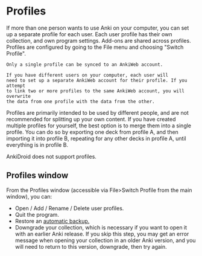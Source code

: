 # Profiles

If more than one person wants to use Anki on your computer, you can set
up a separate profile for each user. Each user profile has their own
collection, and own program settings. Add-ons are shared across profiles.
Profiles are configured by going to the File menu and choosing "Switch Profile".

```admonish caution
Only a single profile can be synced to an AnkiWeb account.

If you have different users on your computer, each user will
need to set up a separate AnkiWeb account for their profile. If you attempt
to link two or more profiles to the same AnkiWeb account, you will overwrite
the data from one profile with the data from the other.
```

Profiles are primarily intended to be used by different people, and are not
recommended for splitting up your own content.
If you have created multiple profiles for yourself, the best option is to
merge them into a single profile. You can do so by exporting one deck from
profile A, and then importing it into profile B, repeating for any other decks
in profile A, until everything is in profile B.

AnkiDroid does not support profiles.

## Profiles window

From the Profiles window (accessible via File>Switch Profile from the main window), you can:

- Open / Add / Rename / Delete user profiles.
- Quit the program.
- Restore an [automatic backup.](./backups.md)
- Downgrade your collection, which is necessary if you want to open it with
  an earlier Anki release. If you skip this step, you may get an error message
  when opening your collection in an older Anki version, and you will need to
  return to this version, downgrade, then try again.
